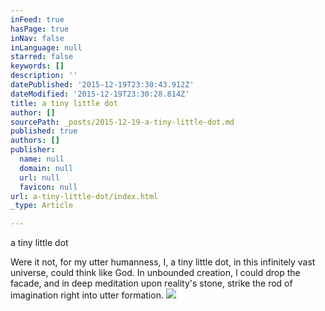 ```yaml
---
inFeed: true
hasPage: true
inNav: false
inLanguage: null
starred: false
keywords: []
description: ''
datePublished: '2015-12-19T23:30:43.912Z'
dateModified: '2015-12-19T23:30:28.814Z'
title: a tiny little dot
author: []
sourcePath: _posts/2015-12-19-a-tiny-little-dot.md
published: true
authors: []
publisher:
  name: null
  domain: null
  url: null
  favicon: null
url: a-tiny-little-dot/index.html
_type: Article

---
```

a tiny little dot

Were it not,
for my utter 
humanness,
I, 
a tiny little dot,
in this infinitely 
vast universe,
could think like God.
In unbounded creation,
I could drop the facade,
and in deep meditation
upon reality's stone,
strike the rod
of imagination
right into 
utter formation.
![](https://the-grid-user-content.s3-us-west-2.amazonaws.com/b82c61e7-a6ed-4026-aa87-82965dadbcc9.jpg)